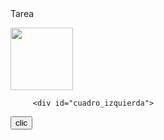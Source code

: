 <html>
<head>
<meta charset="utf-8">
<tittle>Tarea</tittle>
</head>
<style>

  
.contenedor{

        text-aling: center;

        background-color: Aqua;

        height: 200px;
        
        width: 1000px;
        
        float: left;


}
#cuadro_izquierda {
    background-color: LIGHTSALMON;
    border: 1px solid black;
    float: left;
    height: 300px;
    text-align: center;
    width: 300px;
    margin-right: 20px;
    margin-top: 130px;
}
 </style>
<body>
<div class="contenedor">
             
<img src="https://t2.pbb.ltmcdn.com/es/posts/5/9/3/nombres_de_nina_con_la_letra_n_4395_600.jpg" width="100" height="100">

</div>
             
         <div id="cuadro_izquierda">
	 
<form name="myform" action="file:///D:/obtenernumeromayor.html">

<input type="submit" value="clic">

</form>

  </div>
 </body>


